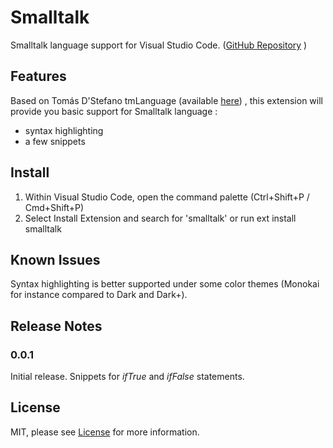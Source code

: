# Smalltalk

Smalltalk language support for Visual Studio Code. ([GitHub Repository](https://github.com/PleasedSkin/smalltalk-vscode)
)
## Features

Based on Tomás D'Stefano tmLanguage (available [here](https://github.com/tomas-stefano/smalltalk-tmbundle/blob/master/Syntaxes)) , this extension will provide you basic support for Smalltalk language : 
* syntax highlighting 
* a few snippets

## Install

1. Within Visual Studio Code, open the command palette (Ctrl+Shift+P / Cmd+Shift+P)
2. Select Install Extension and search for 'smalltalk' or run ext install smalltalk


## Known Issues

Syntax highlighting is better supported under some color themes (Monokai for instance compared to Dark and Dark+).


## Release Notes


### 0.0.1

Initial release. Snippets for *ifTrue* and *ifFalse* statements.


## License

MIT, please see [License](https://github.com/PleasedSkin/smalltalk-vscode/blob/master/smalltalk/LICENSE.md) for more information.